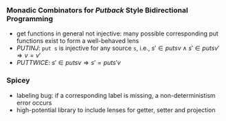 ### Monadic Combinators for _Putback_ Style Bidirectional Programming

* get functions in general not injective: many possible corresponding
      put functions exist to form a well-behaved lens
* _PUTINJ_: `put s` is injective for any source `s`, i.e., $s' \in put
  s v \wedge s' \in put s v' \Rightarrow v = v'$
* _PUTTWICE_: $s' \in put s v \Rightarrow s' = put s' v$


### Spicey

* labeling bug: if a corresponding label is missing, a
  non-deterministism error occurs
* high-potential library to include lenses for getter, setter and projection
